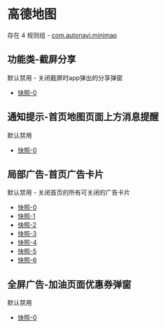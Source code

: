# 高德地图

存在 4 规则组 - [com.autonavi.minimap](/src/apps/com.autonavi.minimap.ts)

## 功能类-截屏分享

默认禁用 - 关闭截屏时app弹出的分享弹窗

- [快照-0](https://i.gkd.li/import/13473388)

## 通知提示-首页地图页面上方消息提醒

默认禁用

- [快照-0](https://i.gkd.li/import/12642830)

## 局部广告-首页广告卡片

默认禁用 - 关闭首页的所有可关闭的广告卡片

- [快照-0](https://i.gkd.li/import/12642842)
- [快照-1](https://i.gkd.li/import/12642845)
- [快照-2](https://i.gkd.li/import/12818770)
- [快照-3](https://i.gkd.li/import/13764540)
- [快照-4](https://i.gkd.li/i/14715295)
- [快照-5](https://i.gkd.li/i/14730914)
- [快照-6](https://i.gkd.li/i/14730915)

## 全屏广告-加油页面优惠券弹窗

默认禁用

- [快照-0](https://i.gkd.li/import/12642857)
